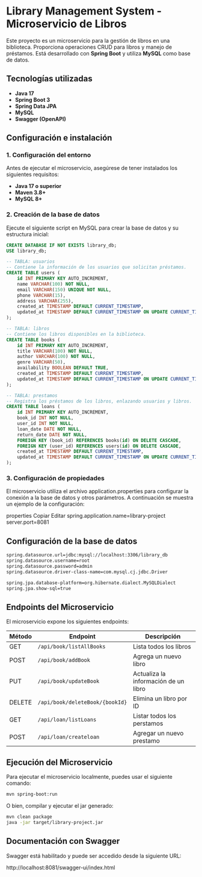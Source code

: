 # Library Management System - Microservicio de Libros

Este proyecto es un microservicio para la gestión de libros en una biblioteca. Proporciona operaciones CRUD para libros y manejo de préstamos. Está desarrollado con **Spring Boot** y utiliza **MySQL** como base de datos.

## Tecnologías utilizadas

- **Java 17**
- **Spring Boot 3**
- **Spring Data JPA**
- **MySQL**
- **Swagger (OpenAPI)**

## Configuración e instalación

### 1. Configuración del entorno

Antes de ejecutar el microservicio, asegúrese de tener instalados los siguientes requisitos:

- **Java 17 o superior**
- **Maven 3.8+**
- **MySQL 8+**

### 2. Creación de la base de datos

Ejecute el siguiente script en MySQL para crear la base de datos y su estructura inicial:

```sql
CREATE DATABASE IF NOT EXISTS library_db;
USE library_db;

-- TABLA: usuarios
-- Contiene la información de los usuarios que solicitan préstamos.
CREATE TABLE users (
    id INT PRIMARY KEY AUTO_INCREMENT,
    name VARCHAR(100) NOT NULL,
    email VARCHAR(150) UNIQUE NOT NULL,
    phone VARCHAR(15),
    address VARCHAR(255),
    created_at TIMESTAMP DEFAULT CURRENT_TIMESTAMP,
    updated_at TIMESTAMP DEFAULT CURRENT_TIMESTAMP ON UPDATE CURRENT_TIMESTAMP
);

-- TABLA: libros
-- Contiene los libros disponibles en la biblioteca.
CREATE TABLE books (
    id INT PRIMARY KEY AUTO_INCREMENT,
    title VARCHAR(100) NOT NULL,
    author VARCHAR(100) NOT NULL,
    genre VARCHAR(50),
    availability BOOLEAN DEFAULT TRUE,
    created_at TIMESTAMP DEFAULT CURRENT_TIMESTAMP,
    updated_at TIMESTAMP DEFAULT CURRENT_TIMESTAMP ON UPDATE CURRENT_TIMESTAMP
);

-- TABLA: prestamos
-- Registra los préstamos de los libros, enlazando usuarios y libros.
CREATE TABLE loans (
    id INT PRIMARY KEY AUTO_INCREMENT,
    book_id INT NOT NULL,
    user_id INT NOT NULL,
    loan_date DATE NOT NULL,
    return_date DATE NOT NULL,
    FOREIGN KEY (book_id) REFERENCES books(id) ON DELETE CASCADE,
    FOREIGN KEY (user_id) REFERENCES users(id) ON DELETE CASCADE,
    created_at TIMESTAMP DEFAULT CURRENT_TIMESTAMP,
    updated_at TIMESTAMP DEFAULT CURRENT_TIMESTAMP ON UPDATE CURRENT_TIMESTAMP
);
```

### 3. Configuración de propiedades

El microservicio utiliza el archivo application.properties para configurar la conexión a la base de datos y otros parámetros. A continuación se muestra un ejemplo de la configuración:

properties
Copiar
Editar
spring.application.name=library-project
server.port=8081

## Configuración de la base de datos

```sh
spring.datasource.url=jdbc:mysql://localhost:3306/library_db
spring.datasource.username=root
spring.datasource.password=admin
spring.datasource.driver-class-name=com.mysql.cj.jdbc.Driver

spring.jpa.database-platform=org.hibernate.dialect.MySQLDialect
spring.jpa.show-sql=true
```

## Endpoints del Microservicio

El microservicio expone los siguientes endpoints:

| Método | Endpoint                        | Descripción                          |
| ------ | ------------------------------- | ------------------------------------ |
| GET    | `/api/book/listAllBooks`        | Lista todos los libros               |
| POST   | `/api/book/addBook`             | Agrega un nuevo libro                |
| PUT    | `/api/book/updateBook`          | Actualiza la información de un libro |
| DELETE | `/api/book/deleteBook/{bookId}` | Elimina un libro por ID              |
| GET    | `/api/loan/listLoans`           | Listar todos los perstamos           |
| POST | `/api/loan/createloan`            | Agregar un nuevo prestamo            |

## Ejecución del Microservicio

Para ejecutar el microservicio localmente, puedes usar el siguiente comando:

```sh
mvn spring-boot:run
```

O bien, compilar y ejecutar el jar generado:

```sh
mvn clean package
java -jar target/library-project.jar
```

## Documentación con Swagger

Swagger está habilitado y puede ser accedido desde la siguiente URL:

http://localhost:8081/swagger-ui/index.html
